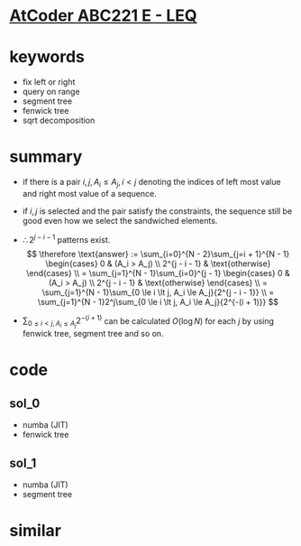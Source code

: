 # [AtCoder ABC221 E - LEQ](https://atcoder.jp/contests/abc221/tasks/abc221_e)


# keywords 
- fix left or right
- query on range
- segment tree
- fenwick tree
- sqrt decomposition


# summary
- if there is a pair $i, j, A_i \le A_j, i \lt j$ denoting the indices of left most value and right most value of a sequence.

- if $i, j$ is selected and the pair satisfy the constraints, the sequence still be good even how we select the sandwiched elements.
- $\therefore 2^{j - i - 1}$ patterns exist.
$$
\therefore \text{answer} := \sum_{i=0}^{N - 2}\sum_{j=i + 1}^{N - 1}
\begin{cases}
0 & (A_i > A_j) \\
2^{j - i - 1} & \text{otherwise}
\end{cases} \\
= \sum_{j=1}^{N - 1}\sum_{i=0}^{j - 1}
\begin{cases}
0 & (A_i > A_j) \\
2^{j - i - 1} & \text{otherwise}
\end{cases} \\
= \sum_{j=1}^{N - 1}\sum_{0 \le i \lt j, A_i \le A_j}{2^{j - i - 1}} \\
= \sum_{j=1}^{N - 1}2^j\sum_{0 \le i \lt j, A_i \le A_j}{2^{-(i + 1)}} 
$$

- $\sum_{0 \le i \lt j, A_i \le A_j}{2^{-(i + 1)}}$ can be calculated $O(\log{N})$ for each $j$ by using fenwick tree, segment tree and so on.

# code 
## sol_0
- numba (JIT)
- fenwick tree


## sol_1
- numba (JIT)
- segment tree



# similar 
